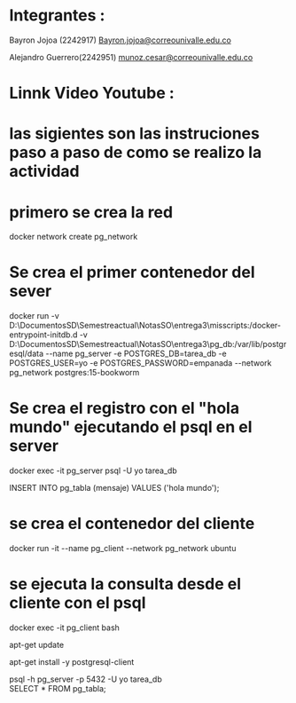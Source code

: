 # Integrantes : 
Bayron Jojoa (2242917) Bayron.jojoa@correounivalle.edu.co

Alejandro Guerrero(2242951) munoz.cesar@correounivalle.edu.co
# Linnk Video Youtube :  
# las sigientes son las instruciones paso a paso de como se realizo la actividad 
# primero se crea la red 

docker network create pg_network

# Se crea el primer contenedor del sever

docker run -v D:\DocumentosSD\Semestreactual\NotasSO\entrega3\misscripts:/docker-entrypoint-initdb.d -v D:\DocumentosSD\Semestreactual\NotasSO\entrega3\pg_db:/var/lib/postgresql/data --name pg_server -e POSTGRES_DB=tarea_db -e POSTGRES_USER=yo -e POSTGRES_PASSWORD=empanada --network pg_network postgres:15-bookworm

# Se crea el registro con el "hola mundo" ejecutando el psql en el server 

docker exec -it pg_server psql -U yo tarea_db

INSERT INTO pg_tabla (mensaje) VALUES ('hola mundo');

# se crea el contenedor del cliente 

docker run -it --name pg_client --network pg_network ubuntu

# se ejecuta la consulta desde el cliente con el psql

docker exec -it pg_client bash 

apt-get update 

apt-get install -y postgresql-client


psql -h pg_server -p 5432 -U yo tarea_db            
SELECT * FROM pg_tabla;


